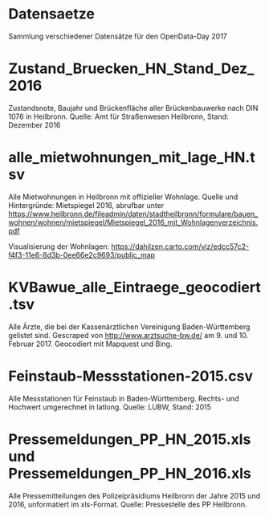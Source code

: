 # Datensaetze
Sammlung verschiedener Datensätze für den OpenData-Day 2017

# Zustand_Bruecken_HN_Stand_Dez_2016
Zustandsnote, Baujahr und	Brückenfläche aller Brückenbauwerke nach DIN 1076 in Heilbronn. Quelle: Amt für Straßenwesen Heilbronn, Stand: Dezember 2016

# alle_mietwohnungen_mit_lage_HN.tsv	
Alle Mietwohnungen in Heilbronn mit offizieller Wohnlage. Quelle und Hintergründe: Mietspiegel 2016, abrufbar unter https://www.heilbronn.de/fileadmin/daten/stadtheilbronn/formulare/bauen_wohnen/wohnen/mietspiegel/Mietspiegel_2016_mit_Wohnlagenverzeichnis.pdf

Visualisierung der Wohnlagen: https://dahilzen.carto.com/viz/edcc57c2-f4f3-11e6-8d3b-0ee66e2c9693/public_map

# KVBawue_alle_Eintraege_geocodiert.tsv
Alle Ärzte, die bei der Kassenärztlichen Vereinigung Baden-Württemberg gelistet sind. Gescraped von http://www.arztsuche-bw.de/ am 9. und 10. Februar 2017. Geocodiert mit Mapquest und Bing.

# Feinstaub-Messstationen-2015.csv
Alle Messstationen für Feinstaub in Baden-Württemberg. Rechts- und Hochwert umgerechnet in latlong. Quelle: LUBW, Stand: 2015

# Pressemeldungen_PP_HN_2015.xls und Pressemeldungen_PP_HN_2016.xls
Alle Pressemitteilungen des Polizeipräsidiums Heilbronn der Jahre 2015 und 2016, unformatiert im xls-Format. Quelle: Pressestelle des PP Heilbronn.
